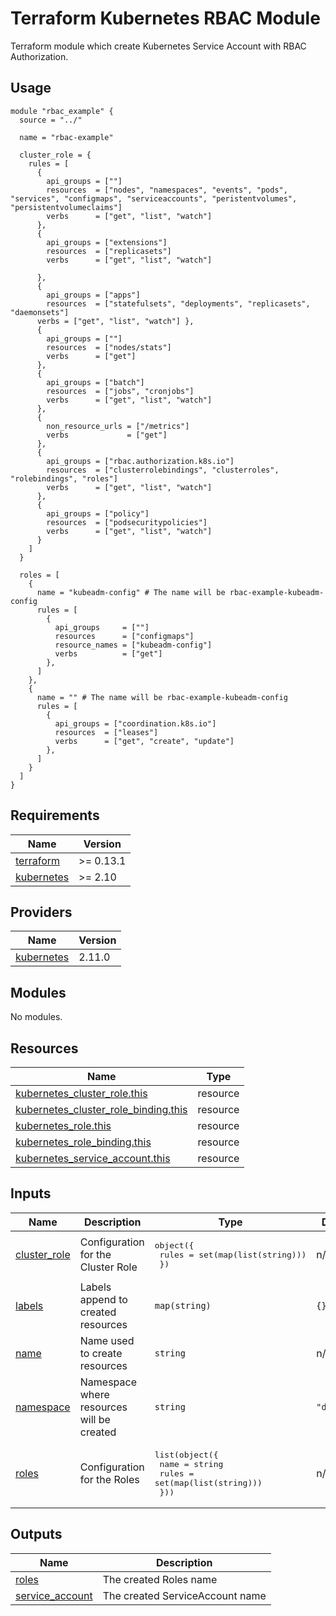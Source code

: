 <!-- BEGIN_TF_DOCS -->
# Terraform Kubernetes RBAC Module

Terraform module which create Kubernetes Service Account with RBAC Authorization.

## Usage

```hcl
module "rbac_example" {
  source = "../"

  name = "rbac-example"

  cluster_role = {
    rules = [
      {
        api_groups = [""]
        resources  = ["nodes", "namespaces", "events", "pods", "services", "configmaps", "serviceaccounts", "peristentvolumes", "persistentvolumeclaims"]
        verbs      = ["get", "list", "watch"]
      },
      {
        api_groups = ["extensions"]
        resources  = ["replicasets"]
        verbs      = ["get", "list", "watch"]

      },
      {
        api_groups = ["apps"]
        resources  = ["statefulsets", "deployments", "replicasets", "daemonsets"]
      verbs = ["get", "list", "watch"] },
      {
        api_groups = [""]
        resources  = ["nodes/stats"]
        verbs      = ["get"]
      },
      {
        api_groups = ["batch"]
        resources  = ["jobs", "cronjobs"]
        verbs      = ["get", "list", "watch"]
      },
      {
        non_resource_urls = ["/metrics"]
        verbs             = ["get"]
      },
      {
        api_groups = ["rbac.authorization.k8s.io"]
        resources  = ["clusterrolebindings", "clusterroles", "rolebindings", "roles"]
        verbs      = ["get", "list", "watch"]
      },
      {
        api_groups = ["policy"]
        resources  = ["podsecuritypolicies"]
        verbs      = ["get", "list", "watch"]
      }
    ]
  }

  roles = [
    {
      name = "kubeadm-config" # The name will be rbac-example-kubeadm-config
      rules = [
        {
          api_groups     = [""]
          resources      = ["configmaps"]
          resource_names = ["kubeadm-config"]
          verbs          = ["get"]
        },
      ]
    },
    {
      name = "" # The name will be rbac-example-kubeadm-config
      rules = [
        {
          api_groups = ["coordination.k8s.io"]
          resources  = ["leases"]
          verbs      = ["get", "create", "update"]
        },
      ]
    }
  ]
}
```

## Requirements

| Name | Version |
|------|---------|
| <a name="requirement_terraform"></a> [terraform](#requirement\_terraform) | >= 0.13.1 |
| <a name="requirement_kubernetes"></a> [kubernetes](#requirement\_kubernetes) | >= 2.10 |

## Providers

| Name | Version |
|------|---------|
| <a name="provider_kubernetes"></a> [kubernetes](#provider\_kubernetes) | 2.11.0 |

## Modules

No modules.

## Resources

| Name | Type |
|------|------|
| [kubernetes_cluster_role.this](https://registry.terraform.io/providers/hashicorp/kubernetes/latest/docs/resources/cluster_role) | resource |
| [kubernetes_cluster_role_binding.this](https://registry.terraform.io/providers/hashicorp/kubernetes/latest/docs/resources/cluster_role_binding) | resource |
| [kubernetes_role.this](https://registry.terraform.io/providers/hashicorp/kubernetes/latest/docs/resources/role) | resource |
| [kubernetes_role_binding.this](https://registry.terraform.io/providers/hashicorp/kubernetes/latest/docs/resources/role_binding) | resource |
| [kubernetes_service_account.this](https://registry.terraform.io/providers/hashicorp/kubernetes/latest/docs/resources/service_account) | resource |

## Inputs

| Name | Description | Type | Default | Required |
|------|-------------|------|---------|:--------:|
| <a name="input_cluster_role"></a> [cluster\_role](#input\_cluster\_role) | Configuration for the Cluster Role | <pre>object({<br>    rules = set(map(list(string)))<br>  })</pre> | n/a | yes |
| <a name="input_labels"></a> [labels](#input\_labels) | Labels append to created resources | `map(string)` | `{}` | no |
| <a name="input_name"></a> [name](#input\_name) | Name used to create resources | `string` | n/a | yes |
| <a name="input_namespace"></a> [namespace](#input\_namespace) | Namespace where resources will be created | `string` | `"default"` | no |
| <a name="input_roles"></a> [roles](#input\_roles) | Configuration for the Roles | <pre>list(object({<br>    name  = string<br>    rules = set(map(list(string)))<br>  }))</pre> | n/a | yes |

## Outputs

| Name | Description |
|------|-------------|
| <a name="output_roles"></a> [roles](#output\_roles) | The created Roles name |
| <a name="output_service_account"></a> [service\_account](#output\_service\_account) | The created ServiceAccount name |
<!-- END_TF_DOCS -->
